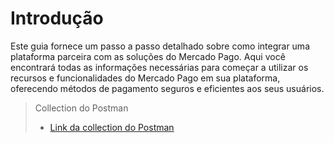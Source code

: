 # Introdução

Este guia fornece um passo a passo detalhado sobre como integrar uma plataforma parceira com as soluções do Mercado Pago. Aqui você encontrará todas as informações necessárias para começar a utilizar os recursos e funcionalidades do Mercado Pago em sua plataforma, oferecendo métodos de pagamento seguros e eficientes aos seus usuários.

> Collection do Postman
>
> * [Link da collection do Postman](https://documenter.getpostman.com/view/8396191/2s93RRxZ1Y)